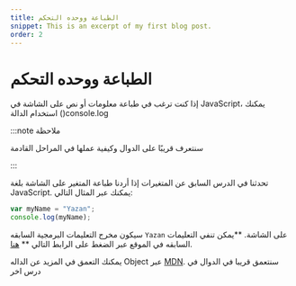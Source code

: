 ```yaml
---
title: الطباعة ووحده التحكم
snippet: This is an excerpt of my first blog post.
order: 2
---
```


# الطباعة ووحده التحكم

إذا كنت ترغب في طباعة معلومات أو نص على الشاشة في JavaScript، يمكنك استخدام
الدالة ()console.log

:::note ملاحظة

سنتعرف قريبًا على الدوال وكيفية عملها في المراحل القادمة

:::

تحدثنا في الدرس السابق عن المتغيرات إذا أردنا طباعة المتغير على الشاشة بلغة
JavaScript. يمكنك عبر المثال التالي:

```js
var myName = "Yazan";
console.log(myName);
```

سيكون مخرج التعليمات البرمجية السابقه `Yazan` على الشاشة. **يمكن تنفي التعليمات
السابقه في الموقع عبر الضغط على الرابط التالي **
[هنا](https://developer.mozilla.org/en-US/docs/Web/JavaScript/Reference/Global_Objects/string).

يمكنك التعمق في المزيد عن الداله Object عبر
[MDN](https://developer.mozilla.org/en-US/docs/Web/API/console). سنتعمق قريبا في
الدوال في درس اخر
